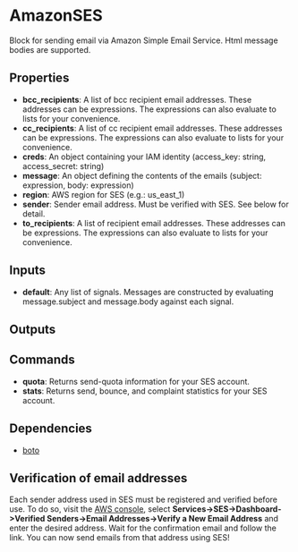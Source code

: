AmazonSES
=========
Block for sending email via Amazon Simple Email Service.  Html message bodies are supported.

Properties
----------
- **bcc_recipients**: A list of bcc recipient email addresses. These addresses can be expressions. The expressions can also evaluate to lists for your convenience.
- **cc_recipients**: A list of cc recipient email addresses. These addresses can be expressions. The expressions can also evaluate to lists for your convenience.
- **creds**: An object containing your IAM identity (access_key: string, access_secret: string)
- **message**: An object defining the contents of the emails (subject: expression, body: expression)
- **region**: AWS region for SES (e.g.: us_east_1)
- **sender**: Sender email address. Must be verified with SES. See below for detail.
- **to_recipients**: A list of recipient email addresses. These addresses can be expressions. The expressions can also evaluate to lists for your convenience.

Inputs
------
- **default**: Any list of signals.  Messages are constructed by evaluating message.subject and message.body against each signal.

Outputs
-------

Commands
--------
- **quota**: Returns send-quota information for your SES account.
- **stats**: Returns send, bounce, and complaint statistics for your SES account.

Dependencies
------------
-   [boto](https://pypi.python.org/pypi/boto/)

Verification of email addresses
-------------------------------
Each sender address used in SES must be registered and verified before use. To do so, visit the [AWS console](console.aws.amazon.com), select **Services->SES->Dashboard->Verified Senders->Email Addresses->Verify a New Email Address** and enter the desired address. Wait for the confirmation email and follow the link. You can now send emails from that address using SES!

